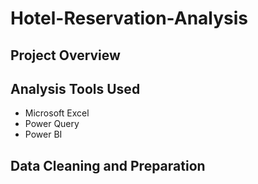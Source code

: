 # Hotel-Reservation-Analysis

## Project Overview

## Analysis Tools Used
- Microsoft Excel
- Power Query
- Power BI

## Data Cleaning and Preparation
